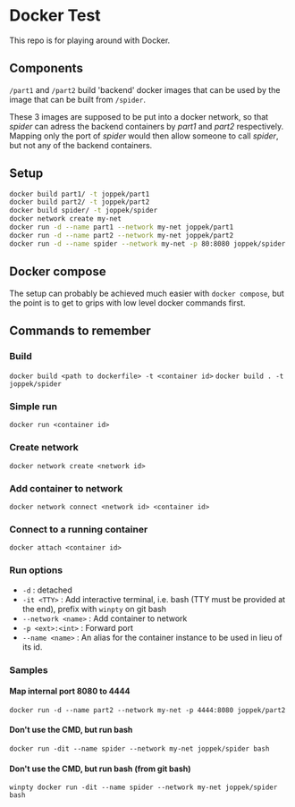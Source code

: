 # Docker Test

This repo is for playing around with Docker. 

## Components
`/part1` and `/part2` build 'backend' docker images that can be used by the image that can be built from `/spider`.

These 3 images are supposed to be put into a docker network, so that *spider* can adress the backend containers by *part1* and *part2* respectively. Mapping only the port of *spider* would then allow someone to call *spider*, but not any of the backend containers.

## Setup
```bash
docker build part1/ -t joppek/part1
docker build part2/ -t joppek/part2
docker build spider/ -t joppek/spider
docker network create my-net
docker run -d --name part1 --network my-net joppek/part1
docker run -d --name part2 --network my-net joppek/part2
docker run -d --name spider --network my-net -p 80:8080 joppek/spider
```

## Docker compose
The setup can probably be achieved much easier with `docker compose`, but the point is to get to grips with low level docker commands first.

## Commands to remember
### Build 
`docker build <path to dockerfile> -t <container id>`
`docker build . -t joppek/spider`

### Simple run
`docker run <container id>`

### Create network
`docker network create <network id>`

### Add container to network
`docker network connect <network id> <container id>`

### Connect to a running container
`docker attach <container id>`

### Run options
* `-d`                : detached
* `-it <TTY>`         : Add interactive terminal, i.e. bash (TTY must be provided at the end), prefix with `winpty` on git bash
* `--network <name>`  : Add container to network
* `-p <ext>:<int>`    : Forward port
* `--name <name>`     : An alias for the container instance to be used in lieu of its id.  

### Samples

#### Map internal port 8080 to 4444 
`docker run -d --name part2 --network my-net -p 4444:8080 joppek/part2`

#### Don't use the CMD, but run bash
`docker run -dit --name spider --network my-net joppek/spider bash`

#### Don't use the CMD, but run bash (from git bash)
`winpty docker run -dit --name spider --network my-net joppek/spider bash`